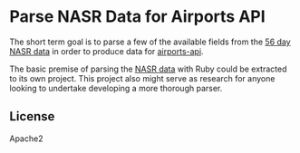 # Parse NASR Data for Airports API

The short term goal is to parse a few of the available fields from the [56 day
NASR data][2] in order to produce data for [airports-api][1].

The basic premise of parsing the [NASR data][2] with Ruby could be extracted to
its own project. This project also might serve as research for anyone looking
to undertake developing a more thorough parser.

## License

Apache2

[1]: http://github.com/ryanburnette/airports-api
[2]: https://nfdc.faa.gov/xwiki/bin/view/NFDC/56+Day+NASR+Subscription
